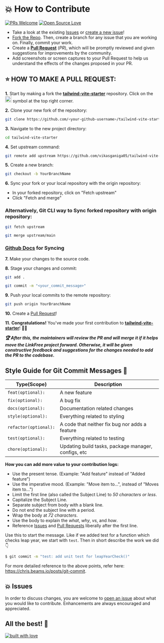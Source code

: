 # 💥 How to Contribute

[![PRs Welcome](https://img.shields.io/badge/PRs-welcome-brightgreen.svg?style=flat-square)][pull-request-list]
[![Open Source Love](https://badges.frapsoft.com/os/v1/open-source.png?v=103)](https://github.com/ellerbrock/open-source-badges/)

- Take a look at the existing [Issues][issue-list] or [create a new issue][new-issue]!
- [Fork the Repo](https://github.com/vikasganiga05/tailwind-vite-starter/fork). Then, create a branch for any issue that you are working on. Finally, commit your work.
- Create a **[Pull Request](https://github.com/vikasganiga05/tailwind-vite-starter/compare)** (_PR_), which will be promptly reviewed and given suggestions for improvements by the community.
- Add screenshots or screen captures to your Pull Request to help us understand the effects of the changes proposed in your PR.

## ⭐ HOW TO MAKE A PULL REQUEST:

**1.** Start by making a fork the [**tailwind-vite-starter**][github-repo] repository. Click on the <a href="https://github.com/vikasganiga05/tailwind-vite-starter/fork"><img src="https://i.imgur.com/G4z1kEe.png" height="21" width="21"></a> symbol at the top right corner.

**2.** Clone your new fork of the repository:

```bash
git clone https://github.com/<your-github-username>/tailwind-vite-starter
```

**3.** Navigate to the new project directory:

```bash
cd tailwind-vite-starter
```

**4.** Set upstream command:

```bash
git remote add upstream https://github.com/vikasganiga05/tailwind-vite-starter.git
```

**5.** Create a new branch:

```bash
git checkout -b YourBranchName
```

**6.** Sync your fork or your local repository with the origin repository:

- In your forked repository, click on "Fetch upstream"
- Click "Fetch and merge"

### Alternatively, Git CLI way to Sync forked repository with origin repository:

```bash
git fetch upstream
```

```bash
git merge upstream/main
```

### [Github Docs](https://docs.github.com/en/github/collaborating-with-pull-requests/addressing-merge-conflicts/resolving-a-merge-conflict-on-github) for Syncing

**7.** Make your changes to the source code.

**8.** Stage your changes and commit:

```bash
git add .
```

```bash
git commit -m "<your_commit_message>"
```

**9.** Push your local commits to the remote repository:

```bash
git push origin YourBranchName
```

**10.** Create a [Pull Request](https://help.github.com/en/github/collaborating-with-issues-and-pull-requests/creating-a-pull-request)!

**11.** **Congratulations!** You've made your first contribution to [**tailwind-vite-starter**][contributors]! 🙌🏼

**_:trophy: After this, the maintainers will review the PR and will merge it if it helps move the LinkFree project forward. Otherwise, it will be given constructive feedback and suggestions for the changes needed to add the PR to the codebase._**

## Style Guide for Git Commit Messages :memo:

| Type(Scope)           | Description                                         |
|-----------------------|-----------------------------------------------------|
| `feat(optional):`     | A new feature                                       |
| `fix(optional):`      | A bug fix                                           |
| `docs(optional):`     | Documentation related changes                       |
| `style(optional):`    | Everything related to styling                       |
| `refactor(optional):` | A code that neither fix bug nor adds a feature      |
| `test(optional):`     | Everything related to testing                       |
| `chore(optional):`    | Updating build tasks, package manager, configs, etc |

**How you can add more value to your contribution logs:**

- Use the present tense. (Example: "Add feature" instead of "Added feature")
- Use the imperative mood. (Example: "Move item to...", instead of "Moves item to...")
- Limit the first line (also called the Subject Line) to _50 characters or less_.
- Capitalize the Subject Line.
- Separate subject from body with a blank line.
- Do not end the subject line with a period.
- Wrap the body at _72 characters_.
- Use the body to explain the _what_, _why_, _vs_, and _how_.
- Reference [Issues][issue-list] and [Pull Requests][pull-request-list] liberally after the first line.

Use this to start the message. Like if we added test for a function which checks leap year, we start with `test`. Then in short describe the work we did :point_down:

```bash
$ git commit -m "test: add unit test for leapYearCheck()"
```

For more detailed reference to the above points, refer here: https://chris.beams.io/posts/git-commit.

## 💥 Issues

In order to discuss changes, you are welcome to [open an issue][new-issue] about what you would like to contribute. Enhancements are always encouraged and appreciated.

## All the best! 🥇

<p align="center">

[![built with love](https://forthebadge.com/images/badges/built-with-love.svg)][github-repo]

</p>


[github-repo]: https://github.com/vikasganiga05/tailwind-vite-starter
[new-issue]: https://github.com/vikasganiga05/tailwind-vite-starter/issues/new/choose
[issue-list]: https://github.com/vikasganiga05/tailwind-vite-starter/issues
[pull-request-list]: https://github.com/vikasganiga05/tailwind-vite-starter/pulls
[contributors]: https://github.com/vikasganiga05/tailwind-vite-starter/graphs/contributors
